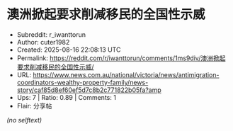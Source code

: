 # 澳洲掀起要求削减移民的全国性示威

- Subreddit: r_iwanttorun
- Author: cuter1982
- Created: 2025-08-16 22:08:13 UTC
- Permalink: https://reddit.com/r/iwanttorun/comments/1ms9div/澳洲掀起要求削减移民的全国性示威/
- URL: https://www.news.com.au/national/victoria/news/antimigration-coordinators-wealthy-property-family/news-story/caf85d8ef60ef5d7c8b2c771822b05fa?amp
- Ups: 7 | Ratio: 0.89 | Comments: 1
- Flair: 分享帖

_(no selftext)_
